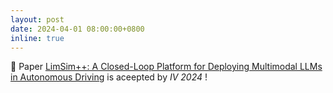 ```yaml
---
layout: post
date: 2024-04-01 08:00:00+0800
inline: true
---
```


🎉 Paper <a href="https://pjlab-adg.github.io/limsim_plus/">LimSim++: A Closed-Loop Platform for Deploying Multimodal LLMs in Autonomous Driving</a> is aceepted by <i>IV 2024</i> !

